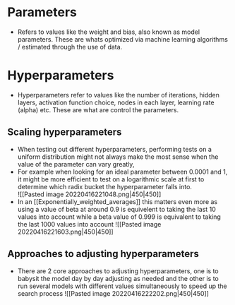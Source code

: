 # Parameters
- Refers to values like the weight and bias, also known as model parameters. These are whats optimized via machine learning algorithms / estimated through the use of data.

# Hyperparameters
- Hyperparameters refer to values like the number of iterations, hidden layers, activation function choice, nodes in each layer, learning rate (alpha) etc. These are what are control the parameters.

## Scaling hyperparameters
- When testing out different hyperparameters, performing tests on a uniform distribution might not always make the most sense when the value of the parameter can vary greatly, 
- For example when looking for an ideal parameter between 0.0001 and 1, it might be more efficient to test on a logarithmic scale at first to determine which radix bucket the hyperparameter falls into.\
![[Pasted image 20220416221048.png|450|450]]
- In an [[Exponentially_weighted_averages]] this matters even more as using a value of beta at around 0.9 is equivelent to taking the last 10 values into account while a beta value of 0.999 is equivalent to taking the last 1000 values into account 
![[Pasted image 20220416221603.png|450|450]]

## Approaches to adjusting hyperparameters 
- There are 2 core approaches to adjusting hyperparameters, one is to babysit the model day by day adjusting as needed and the other is to run several models with different values simultaneously to speed up the search process
![[Pasted image 20220416222202.png|450|450]] 
